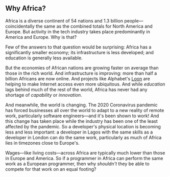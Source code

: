 ## Why Africa?

Africa is a diverse continent of 54 nations and 1.3 billion people—coincidentally the same as the combined
totals for North America and Europe. But activity in the tech industry takes place predominantly in America and
Europe. Why is that?

Few of the answers to that question would be surprising: Africa has a significantly smaller economy; its
infrastructure is less developed; and education is generally less available.

But the economies of African nations are growing faster on average than those in the rich world. And
infrastructure is improving: more than half a billion Africans are now online. And projects like Alphabet's
[Loon](https://loon.com/) are helping to make Internet access even more ubiquitous. And while _education_ lags
behind much of the rest of the world, Africa has never had any shortage of _capability_ or _innovation_.

And meanwhile, the world is changing. The 2020 Coronavirus pandemic has forced businesses all over the world to
adapt to a new reality of remote work, particularly software engineers—and it's been shown to work! And this
change has taken place while the industry has been one of the least affected by the pandemic. So a
developer's physical location is becoming less and less important: a developer in Lagos with the same skills
as a developer in London can do the same work, particularly as much of Africa lies in timezones close to
Europe's.

Wages—like living costs—across Africa are typically much lower than those in Europe and America. So if a
programmer in Africa can perform the same work as a European programmer, then why _shouldn't_ they be able to
compete for that work on an equal footing?
